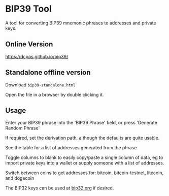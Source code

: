 # BIP39 Tool

A tool for converting BIP39 mnemonic phrases to addresses and private keys.

## Online Version

https://dcpos.github.io/bip39/

## Standalone offline version

Download `bip39-standalone.html`

Open the file in a browser by double clicking it.

## Usage

Enter your BIP39 phrase into the 'BIP39 Phrase' field, or press
'Generate Random Phrase'

If required, set the derivation path, although the defaults are quite usable.

See the table for a list of addresses generated from the phrase.

Toggle columns to blank to easily copy/paste a single column of data, eg to
import private keys into a wallet or supply someone with a list of addresses.

Switch between coins to get addresses for: bitcoin, bitcoin-testnet, litecoin, and dogecoin

The BIP32 keys can be used at [bip32.org](https://bip32.org) if desired.
